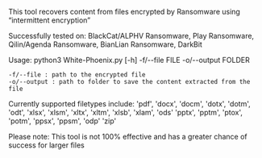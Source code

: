 

This tool recovers content from files encrypted by Ransomware using “intermittent encryption”

Successfully tested on:
    BlackCat/ALPHV Ransomware, Play Ransomware, Qilin/Agenda Ransomware, BianLian Ransomware, DarkBit

Usage:
    python3 White-Phoenix.py [-h] -f/--file FILE -o/--output FOLDER 

    -f/--file : path to the encrypted file
    -o/--output : path to folder to save the content extracted from the file

Currently supported filetypes include:
    'pdf', 
    'docx', 'docm', 'dotx', 'dotm', 'odt',
    'xlsx', 'xlsm', 'xltx', 'xltm', 'xlsb', 'xlam', 'ods'
    'pptx', 'pptm', 'ptox', 'potm', 'ppsx', 'ppsm', 'odp'
    'zip'

Please note: This tool is not 100% effective and has a greater chance of success for larger files
